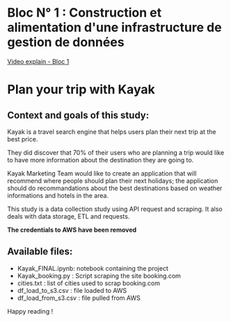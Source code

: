 # Bloc N° 1 : Construction et alimentation d'une infrastructure de gestion de données

[Video explain - Bloc 1](https://share.vidyard.com/watch/2VWu1smHxAdk73A6sy6Rhq?)

# Plan your trip with Kayak


## Context and goals of this study:

Kayak is a travel search engine that helps users plan their next trip at the best price.

They did discover that 70% of their users who are planning a trip would like to have more information about the destination they are going to.

Kayak Marketing Team would like to create an application that will recommend where people should plan their next holidays; the application should do recommandations about the best destinations based on weather informations and hotels in the area.


This study is a data collection study using API request and scraping.
It also deals with data storage, ETL and requests.

**The credentials to AWS have been removed**

## Available files:
-	Kayak_FINAL.ipynb: notebook containing the project
-	Kayak_booking.py : Script scraping the site booking.com
-	cities.txt : list of cities used to scrap booking.com
-	df_load_to_s3.csv : file loaded to AWS
-	df_load_from_s3.csv : file pulled from AWS

Happy reading !

